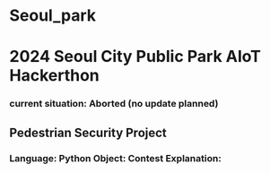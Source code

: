 # Seoul_park
<h1>2024 Seoul City Public Park AIoT Hackerthon </h1>
  <h3>current situation: Aborted (no update planned) </h3>
<h2>Pedestrian Security Project 
</h2>
<h3>
 <b> Language: Python</b>
  <b>Object: Contest </b>
  <b>Explanation: </b>
    
</h3>
